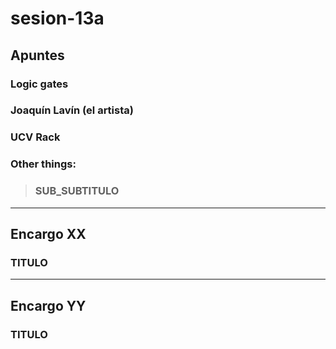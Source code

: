 # sesion-13a

## Apuntes

### Logic gates


### Joaquín Lavín (el artista)


### UCV Rack


### Other things: <!-- Things to organize + random stuff -->
> ### SUB_SUBTITULO

-----------------------------------------------------------------------------------------------------------
## Encargo XX <!-- TEXT -->
### TITULO


-----------------------------------------------------------------------------------------------------------
## Encargo YY <!-- TEXT -->
### TITULO